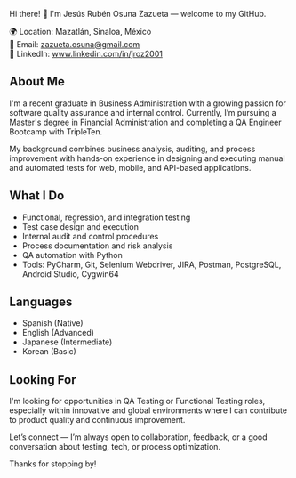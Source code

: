 Hi there! 👋 I'm Jesús Rubén Osuna Zazueta — welcome to my GitHub.

🌍 Location: Mazatlán, Sinaloa, México  
📧 Email: zazueta.osuna@gmail.com  
🔗 LinkedIn: www.linkedin.com/in/jroz2001  

About Me
--------

I'm a recent graduate in Business Administration with a growing passion for software quality assurance and internal control. Currently, I’m pursuing a Master's degree in Financial Administration and completing a QA Engineer Bootcamp with TripleTen.

My background combines business analysis, auditing, and process improvement with hands-on experience in designing and executing manual and automated tests for web, mobile, and API-based applications.

What I Do
---------

- Functional, regression, and integration testing  
- Test case design and execution  
- Internal audit and control procedures  
- Process documentation and risk analysis  
- QA automation with Python  
- Tools: PyCharm, Git, Selenium Webdriver, JIRA, Postman, PostgreSQL, Android Studio, Cygwin64

Languages
---------

- Spanish (Native)  
- English (Advanced)  
- Japanese (Intermediate)  
- Korean (Basic)

Looking For
-----------

I'm looking for opportunities in QA Testing or Functional Testing roles, especially within innovative and global environments where I can contribute to product quality and continuous improvement.

Let’s connect — I’m always open to collaboration, feedback, or a good conversation about testing, tech, or process optimization.

Thanks for stopping by!

